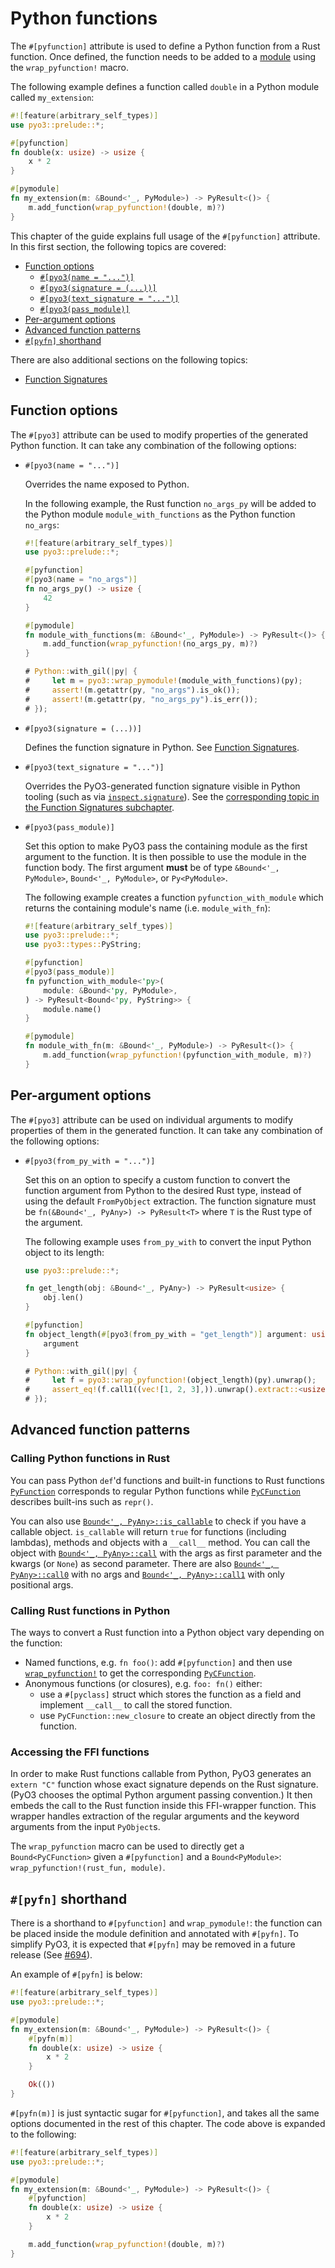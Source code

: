 # Python functions

The `#[pyfunction]` attribute is used to define a Python function from a Rust function. Once defined, the function needs to be added to a [module](./module.md) using the `wrap_pyfunction!` macro.

The following example defines a function called `double` in a Python module called `my_extension`:

```rust
#![feature(arbitrary_self_types)]
use pyo3::prelude::*;

#[pyfunction]
fn double(x: usize) -> usize {
    x * 2
}

#[pymodule]
fn my_extension(m: &Bound<'_, PyModule>) -> PyResult<()> {
    m.add_function(wrap_pyfunction!(double, m)?)
}
```

This chapter of the guide explains full usage of the `#[pyfunction]` attribute. In this first section, the following topics are covered:

- [Function options](#function-options)
  - [`#[pyo3(name = "...")]`](#name)
  - [`#[pyo3(signature = (...))]`](#signature)
  - [`#[pyo3(text_signature = "...")]`](#text_signature)
  - [`#[pyo3(pass_module)]`](#pass_module)
- [Per-argument options](#per-argument-options)
- [Advanced function patterns](#advanced-function-patterns)
- [`#[pyfn]` shorthand](#pyfn-shorthand)

There are also additional sections on the following topics:

- [Function Signatures](./function/signature.md)

## Function options

The `#[pyo3]` attribute can be used to modify properties of the generated Python function. It can take any combination of the following options:

  - <a id="name"></a> `#[pyo3(name = "...")]`

    Overrides the name exposed to Python.

    In the following example, the Rust function `no_args_py` will be added to the Python module
    `module_with_functions` as the Python function `no_args`:

    ```rust
    #![feature(arbitrary_self_types)]
    use pyo3::prelude::*;

    #[pyfunction]
    #[pyo3(name = "no_args")]
    fn no_args_py() -> usize {
        42
    }

    #[pymodule]
    fn module_with_functions(m: &Bound<'_, PyModule>) -> PyResult<()> {
        m.add_function(wrap_pyfunction!(no_args_py, m)?)
    }

    # Python::with_gil(|py| {
    #     let m = pyo3::wrap_pymodule!(module_with_functions)(py);
    #     assert!(m.getattr(py, "no_args").is_ok());
    #     assert!(m.getattr(py, "no_args_py").is_err());
    # });
    ```

  - <a id="signature"></a> `#[pyo3(signature = (...))]`

    Defines the function signature in Python. See [Function Signatures](./function/signature.md).

  - <a id="text_signature"></a> `#[pyo3(text_signature = "...")]`

    Overrides the PyO3-generated function signature visible in Python tooling (such as via [`inspect.signature`]). See the [corresponding topic in the Function Signatures subchapter](./function/signature.md#making-the-function-signature-available-to-python).

  - <a id="pass_module" ></a> `#[pyo3(pass_module)]`

    Set this option to make PyO3 pass the containing module as the first argument to the function. It is then possible to use the module in the function body. The first argument **must** be of type `&Bound<'_, PyModule>`, `Bound<'_, PyModule>`, or `Py<PyModule>`.

    The following example creates a function `pyfunction_with_module` which returns the containing module's name (i.e. `module_with_fn`):

    ```rust
    #![feature(arbitrary_self_types)]
    use pyo3::prelude::*;
    use pyo3::types::PyString;

    #[pyfunction]
    #[pyo3(pass_module)]
    fn pyfunction_with_module<'py>(
        module: &Bound<'py, PyModule>,
    ) -> PyResult<Bound<'py, PyString>> {
        module.name()
    }

    #[pymodule]
    fn module_with_fn(m: &Bound<'_, PyModule>) -> PyResult<()> {
        m.add_function(wrap_pyfunction!(pyfunction_with_module, m)?)
    }
    ```

## Per-argument options

The `#[pyo3]` attribute can be used on individual arguments to modify properties of them in the generated function. It can take any combination of the following options:

  - <a id="from_py_with"></a> `#[pyo3(from_py_with = "...")]`

    Set this on an option to specify a custom function to convert the function argument from Python to the desired Rust type, instead of using the default `FromPyObject` extraction. The function signature must be `fn(&Bound<'_, PyAny>) -> PyResult<T>` where `T` is the Rust type of the argument.

    The following example uses `from_py_with` to convert the input Python object to its length:

    ```rust
    use pyo3::prelude::*;

    fn get_length(obj: &Bound<'_, PyAny>) -> PyResult<usize> {
        obj.len()
    }

    #[pyfunction]
    fn object_length(#[pyo3(from_py_with = "get_length")] argument: usize) -> usize {
        argument
    }

    # Python::with_gil(|py| {
    #     let f = pyo3::wrap_pyfunction!(object_length)(py).unwrap();
    #     assert_eq!(f.call1((vec![1, 2, 3],)).unwrap().extract::<usize>().unwrap(), 3);
    # });
    ```

## Advanced function patterns

### Calling Python functions in Rust

You can pass Python `def`'d functions and built-in functions to Rust functions [`PyFunction`]
corresponds to regular Python functions while [`PyCFunction`] describes built-ins such as
`repr()`.

You can also use [`Bound<'_, PyAny>::is_callable`] to check if you have a callable object. `is_callable`
will return `true` for functions (including lambdas), methods and objects with a `__call__` method.
You can call the object with [`Bound<'_, PyAny>::call`] with the args as first parameter and the kwargs
(or `None`) as second parameter. There are also [`Bound<'_, PyAny>::call0`] with no args and
[`Bound<'_, PyAny>::call1`] with only positional args.

### Calling Rust functions in Python

The ways to convert a Rust function into a Python object vary depending on the function:

- Named functions, e.g. `fn foo()`: add `#[pyfunction]` and then use [`wrap_pyfunction!`] to get the corresponding [`PyCFunction`].
- Anonymous functions (or closures), e.g. `foo: fn()` either:
  - use a `#[pyclass]` struct which stores the function as a field and implement `__call__` to call the stored function.
  - use `PyCFunction::new_closure` to create an object directly from the function.

[`Bound<'_, PyAny>::is_callable`]: {{#PYO3_DOCS_URL}}/pyo3/prelude/trait.PyAnyMethods.html#tymethod.is_callable
[`Bound<'_, PyAny>::call`]: {{#PYO3_DOCS_URL}}/pyo3/prelude/trait.PyAnyMethods.html#tymethod.call
[`Bound<'_, PyAny>::call0`]: {{#PYO3_DOCS_URL}}/pyo3/prelude/trait.PyAnyMethods.html#tymethod.call0
[`Bound<'_, PyAny>::call1`]: {{#PYO3_DOCS_URL}}/pyo3/prelude/trait.PyAnyMethods.html#tymethod.call1
[`wrap_pyfunction!`]: {{#PYO3_DOCS_URL}}/pyo3/macro.wrap_pyfunction.html
[`PyFunction`]: {{#PYO3_DOCS_URL}}/pyo3/types/struct.PyFunction.html
[`PyCFunction`]: {{#PYO3_DOCS_URL}}/pyo3/types/struct.PyCFunction.html

### Accessing the FFI functions

In order to make Rust functions callable from Python, PyO3 generates an `extern "C"`
function whose exact signature depends on the Rust signature.  (PyO3 chooses the optimal
Python argument passing convention.) It then embeds the call to the Rust function inside this
FFI-wrapper function. This wrapper handles extraction of the regular arguments and the keyword
arguments from the input `PyObject`s.

The `wrap_pyfunction` macro can be used to directly get a `Bound<PyCFunction>` given a
`#[pyfunction]` and a `Bound<PyModule>`: `wrap_pyfunction!(rust_fun, module)`.

## `#[pyfn]` shorthand

There is a shorthand to `#[pyfunction]` and `wrap_pymodule!`: the function can be placed inside the module definition and
annotated with `#[pyfn]`. To simplify PyO3, it is expected that `#[pyfn]` may be removed in a future release (See [#694](https://github.com/PyO3/pyo3/issues/694)).

An example of `#[pyfn]` is below:

```rust
#![feature(arbitrary_self_types)]
use pyo3::prelude::*;

#[pymodule]
fn my_extension(m: &Bound<'_, PyModule>) -> PyResult<()> {
    #[pyfn(m)]
    fn double(x: usize) -> usize {
        x * 2
    }

    Ok(())
}
```

`#[pyfn(m)]` is just syntactic sugar for `#[pyfunction]`, and takes all the same options
documented in the rest of this chapter. The code above is expanded to the following:

```rust
#![feature(arbitrary_self_types)]
use pyo3::prelude::*;

#[pymodule]
fn my_extension(m: &Bound<'_, PyModule>) -> PyResult<()> {
    #[pyfunction]
    fn double(x: usize) -> usize {
        x * 2
    }

    m.add_function(wrap_pyfunction!(double, m)?)
}
```

[`inspect.signature`]: https://docs.python.org/3/library/inspect.html#inspect.signature
